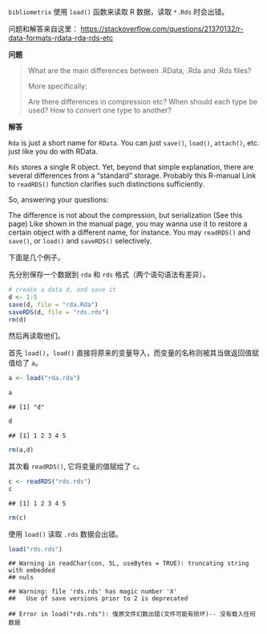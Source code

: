 `bibliometrix` 使用 `load()` 函数来读取 R 数据，读取 `*.Rds` 时会出错。

问题和解答来自这里：
<https://stackoverflow.com/questions/21370132/r-data-formats-rdata-rda-rds-etc>

**问题**

> What are the main differences between .RData, .Rda and .Rds files?
>
> More specifically:
>
> Are there differences in compression etc? When should each type be
> used? How to convert one type to another?

**解答**

`Rda` is just a short name for `RData`. You can just `save()`, `load()`,
`attach()`, etc. just like you do with RData.

`Rds` stores a single R object. Yet, beyond that simple explanation,
there are several differences from a “standard” storage. Probably this
R-manual Link to `readRDS()` function clarifies such distinctions
sufficiently.

So, answering your questions:

The difference is not about the compression, but serialization (See this
page) Like shown in the manual page, you may wanna use it to restore a
certain object with a different name, for instance. You may `readRDS()`
and `save()`, or `load()` and `saveRDS()` selectively.

下面是几个例子。

先分别保存一个数据到 `rda` 和 `rds` 格式（两个语句语法有差异）。

``` r
# create a data d, and save it
d <- 1:5
save(d, file = "rda.Rda")
saveRDS(d, file = "rds.rds")
rm(d)
```

然后再读取他们。

首先 `load()`，`load()`
直接将原来的变量导入，而变量的名称则被其当做返回值赋值给了 `a`。

``` r
a <- load("rda.rda")

a
```

    ## [1] "d"

``` r
d
```

    ## [1] 1 2 3 4 5

``` r
rm(a,d)
```

其次看 `readRDS()`, 它将变量的值赋给了 `c`。

``` r
c <- readRDS("rds.rds")
c
```

    ## [1] 1 2 3 4 5

``` r
rm(c)
```

使用 `load()` 读取 `.rds` 数据会出错。

``` r
load("rds.rds")
```

    ## Warning in readChar(con, 5L, useBytes = TRUE): truncating string with embedded
    ## nuls

    ## Warning: file 'rds.rds' has magic number 'X'
    ##   Use of save versions prior to 2 is deprecated

    ## Error in load("rds.rds"): 復原文件幻数出错(文件可能有损坏)-- 没有载入任何数据
